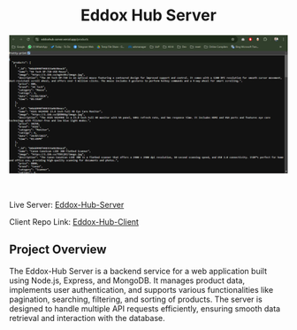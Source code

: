 
<h1 align="center">Eddox Hub Server </h1>


<p align="center">
  <img src="images/eddox-server.png" alt="Hr Hub Pro Server">
</p>
<br>

Live Server: [Eddox-Hub-Server](https://eddoxhub-server.vercel.app/)

Client Repo Link: [Eddox-Hub-Client](https://github.com/younusFoysal/Eddox-Hub-Client)


## Project Overview
The Eddox-Hub Server is a backend service for a web application built using Node.js, Express, and MongoDB.
It manages product data, implements user authentication, and supports various functionalities like pagination,
searching, filtering, and sorting of products. The server is designed to handle multiple API requests efficiently, 
ensuring smooth data retrieval and interaction with the database.




